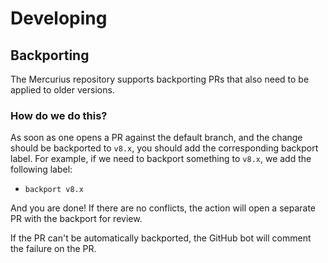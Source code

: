 # Developing

## Backporting

The Mercurius repository supports backporting PRs that also need to be applied to older versions.

### How do we do this?

As soon as one opens a PR against the default branch, and the change should be backported to `v8.x`, you should add the corresponding backport label. For example, if we need to backport something to `v8.x`, we add the following label:

- `backport v8.x`

And you are done! If there are no conflicts, the action will open a separate PR with the backport for review.

If the PR can't be automatically backported, the GitHub bot will comment the failure on the PR.
